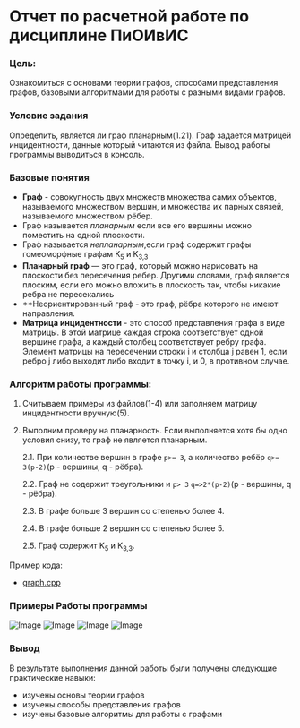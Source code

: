 # Отчет по расчетной работе по дисциплине ПиОИвИС

### Цель:
Ознакомиться с  основами теории графов, способами представления графов, базовыми алгоритмами для работы с разными видами графов.
### Условие задания
Определить, является ли граф планарным(1.21).
Граф задается матрицей инцидентности, данные который читаются из файла.
Вывод работы программы выводиться в консоль.
### Базовые понятия 
- **Граф** - совокупность двух множеств множества самих объектов, называемого множеством вершин, и множества их парных связей, называемого множеством рёбер.
- Граф называется *планарным* если все его вершины можно поместить  на одной плоскости.
- Граф называется *непланарным*,если граф содержит графы гомеоморфные графам K<sub>5</sub> и K<sub>3,3</sub>
- **Планарный граф** — это граф, который можно нарисовать на плоскости без пересечения ребер. Другими словами, граф является плоским, если его можно вложить в плоскость так, чтобы никакие ребра не пересекались
- **Неориентированный граф - это граф, рёбра которого не имеют направления.
- **Матрица инцидентности** - это способ представления графа в виде матрицы. В этой матрице каждая строка соответствует одной вершине графа, а каждый столбец соответствует ребру графа. Элемент матрицы на пересечении строки i и столбца j равен 1, если ребро j либо выходит либо входит в точку i, и 0, в противном случае.
### Алгоритм работы программы:
1. Считываем примеры из файлов(1-4) или заполняем матрицу инцидентности вручную(5).
2. Выполним проверу на планарность. Если выполняется хотя бы одно условия снизу, то граф не является планарным.
   
   2.1. При количестве вершин в графе  `p>= 3`, а количество ребёр `q>= 3(p-2)`(p - вершины, q - рёбра).

   2.2. Граф не содержит треугольники и `p> 3` `q=>2*(p-2)`(p - вершины, q - рёбра).
   
   2.3. В графе больше 3 вершин со степенью  более 4.
   
   2.4. В графе больше 2 вершин со степенью более 5.
   
   2.5. Граф содержит  K<sub>5</sub> и K<sub>3,3</sub>.
   
Пример кода:

* [graph.cpp](https://github.com/iis-42x70x/RPIIS/blob/%D0%93%D0%BE%D0%B2%D0%BE%D1%80_%D0%93/sem1/RRo4ka/graph.cpp)


### Примеры Работы программы

![Image](https://github.com/iis-42x70x/RPIIS/blob/%D0%93%D0%BE%D0%B2%D0%BE%D1%80_%D0%93/sem1/RRo4ka/example.png)
![Image](https://github.com/iis-42x70x/RPIIS/blob/%D0%93%D0%BE%D0%B2%D0%BE%D1%80_%D0%93/sem1/RRo4ka/example1.png)
![Image](https://github.com/iis-42x70x/RPIIS/blob/%D0%93%D0%BE%D0%B2%D0%BE%D1%80_%D0%93/sem1/RRo4ka/example4.png)
![Image](https://github.com/iis-42x70x/RPIIS/blob/%D0%93%D0%BE%D0%B2%D0%BE%D1%80_%D0%93/sem1/RRo4ka/example3.png)



### Вывод

В результате выполнения данной работы были получены следующие практические навыки:
- изучены основы теории графов
- изучены способы представления графов
- изучены базовые алгоритмы для работы с графами
